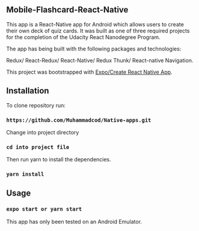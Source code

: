 ## Mobile-Flashcard-React-Native

This app is a React-Native app for Android which allows users to create their own deck of quiz cards. It was built as one of three required projects for the completion of the Udacity React Nanodegree Program.

The app has being built with the following packages and technologies:

Redux/ React-Redux/ React-Native/ Redux Thunk/ React-native Navigation.

This project was bootstrapped with [Expo/Create React Native App](https://github.com/expo/create-react-native-app).



## Installation

To clone repository run:

### `https://github.com/Muhammadcod/Native-apps.git`

Change into project directory

### `cd into project file`

Then run yarn to install the dependencies.

### `yarn install`

## Usage

### `expo start or yarn start`

This app has only been tested on an Android Emulator.<br />

